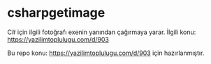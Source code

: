 # csharpgetimage
C# için ilgili fotoğrafı exenin yanından çağırmaya yarar. İlgili konu: https://yazilimtoplulugu.com/d/903

Bu repo konu: https://yazilimtoplulugu.com/d/903 için hazırlanmıştır. 
